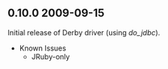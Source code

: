 ## 0.10.0 2009-09-15

Initial release of Derby driver (using *do_jdbc*).

* Known Issues
  * JRuby-only
